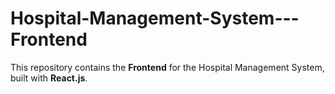 # Hospital-Management-System---Frontend
This repository contains the **Frontend** for the Hospital Management System, built with **React.js**.
